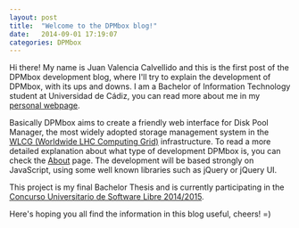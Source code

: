 ```yaml
---
layout: post
title:  "Welcome to the DPMbox blog!"
date:   2014-09-01 17:19:07
categories: DPMbox
---
```

Hi there! My name is Juan Valencia Calvellido and this is the first post of the DPMbox development blog, where I'll try to explain the development of DPMbox, with its ups and downs. I am a Bachelor of Information Technology student at Universidad de Cádiz, you can read more about me in my [personal webpage][calvellido].

Basically DPMbox aims to create a friendly web interface for Disk Pool Manager, the most widely adopted storage management system in the [WLCG (Worldwide LHC Computing Grid)][wlcg] infrastructure. To read a more detailed explanation about what type of development DPMbox is, you can check the [About]({{site.baseurl}}/about/) page. The development will be based strongly on JavaScript, using some well known libraries such as jQuery or jQuery UI.

This project is my final Bachelor Thesis and is currently participating in the [Concurso Universitario de Software Libre 2014/2015][cusl]. 

Here's hoping you all find the information in this blog useful, cheers! =)

[calvellido]:	http://www.calvellido.es
[wlcg]:			http://wlcg.web.cern.ch/
[cusl]: 		http://www.concursosoftwarelibre.org/1415/

